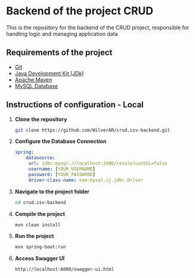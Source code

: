 # Backend of the project CRUD

This is the repository for the backend of the CRUD project, responsible for handling logic and managing application data


## Requirements of the project

- [Git](https://git-scm.com/)
- [Java Development Kit (JDk)](https://www.oracle.com/java/technologies/javase/javase-jdk8-downloads.html)
- [Apache Maven](https://maven.apache.org/)
- [MySQL Database](https://www.mysql.com/)


## Instructions of configuration - Local

1. **Clone the repository**
   ```bash
   git clone https://github.com/WilverAR/crud.csv-backend.git
   ```
   
2. **Configure the Database Connection**
   ```yaml
   spring:
       datasource:
        url: jdbc:mysql://localhost:3306/resale?useSSL=false
        username: [YOUR_USERNAME]
        password: [YOUR_PASSWORD]
        driver-class-name: com.mysql.cj.jdbc.Driver
    ```
   
3. **Navigate to the project folder**
   ```bash
   cd crud.csv-backend
   ```
   
4. **Compile the project**
   ```bash
   mvn clean install
   ```
   
5. **Run the project**
   ```bash
   mvn spring-boot:run
   ```
   
6. **Access Swagger UI**
   ```bash
   http://localhost:8080/swagger-ui.html
   ```